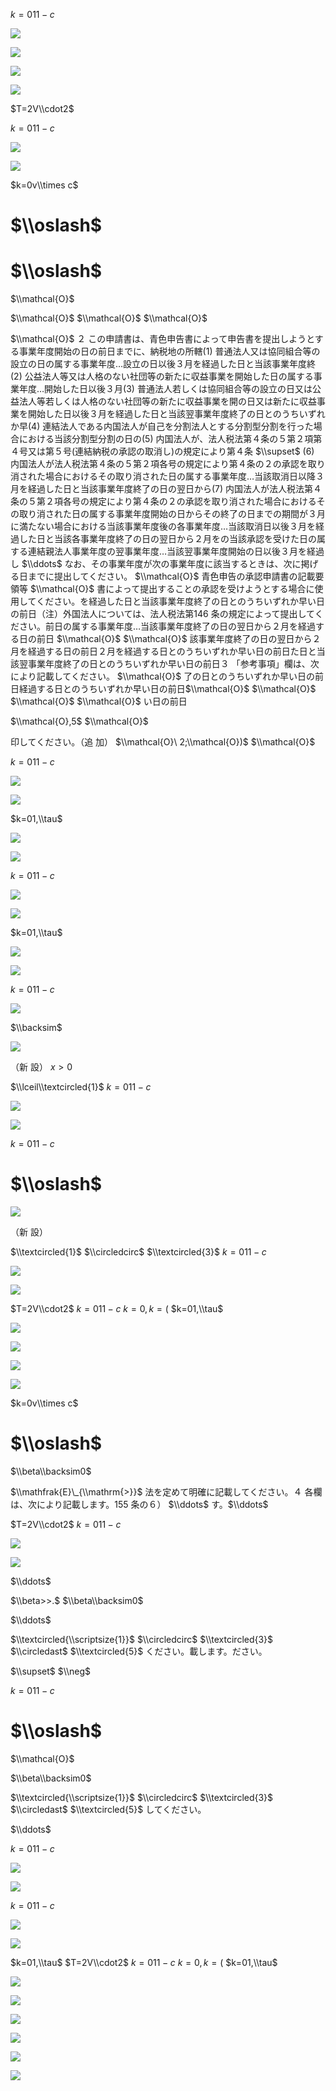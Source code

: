 $k=011-c$

![](https://www.nta.go.jp/tmp/9dd21f54-4035-417f-b273-b237b89e0087/images/47d0b002107c8e0b75886725b651cc2458bfb370bf590c86edbb3521813669a7.jpg)

![](https://www.nta.go.jp/tmp/9dd21f54-4035-417f-b273-b237b89e0087/images/48b21c485b0be16968b15d126a3f55c38afb60cccf9fabbaf26fd592fd7306d7.jpg)

![](https://www.nta.go.jp/tmp/9dd21f54-4035-417f-b273-b237b89e0087/images/ab5c197a45329003d5900a30f1ec523a791cfe32efad41f07ed9603ed8c8421b.jpg)

![](https://www.nta.go.jp/tmp/9dd21f54-4035-417f-b273-b237b89e0087/images/a89b1b3b371a4af174babc4f34fc9ce0a70d4f901a67d1f7c560622161578461.jpg)

$T=2V\\cdot2$

$k=011-c$

![](https://www.nta.go.jp/tmp/9dd21f54-4035-417f-b273-b237b89e0087/images/07d399a978a2d97b5234118b12ea6b1144bdb112715c25e3835bfcc7aa489565.jpg)

![](https://www.nta.go.jp/tmp/9dd21f54-4035-417f-b273-b237b89e0087/images/0bb0e0aab0d5b48478583ae81bde84110a96979cd45ea569c7086063be9c320e.jpg)

$k=0v\\times c$

# $\\oslash$

# $\\oslash$

$\\mathcal{O}$

$\\mathcal{O}$ $\\mathcal{O}$ $\\mathcal{O}$

$\\mathcal{O}$ ２ この申請書は、青色申告書によって申告書を提出しようとする事業年度開始の日の前日までに、納税地の所轄(1) 普通法人又は協同組合等の設立の日の属する事業年度…設立の日以後３月を経過した日と当該事業年度終(2) 公益法人等又は人格のない社団等の新たに収益事業を開始した日の属する事業年度…開始した日以後３月(3) 普通法人若しくは協同組合等の設立の日又は公益法人等若しくは人格のない社団等の新たに収益事業を開の日又は新たに収益事業を開始した日以後３月を経過した日と当該翌事業年度終了の日とのうちいずれか早(4) 連結法人である内国法人が自己を分割法人とする分割型分割を行った場合における当該分割型分割の日の(5) 内国法人が、法人税法第４条の５第２項第４号又は第５号(連結納税の承認の取消し)の規定により第４条 $\\supset$ (6) 内国法人が法人税法第４条の５第２項各号の規定により第４条の２の承認を取り消された場合におけるその取り消された日の属する事業年度…当該取消日以降３月を経過した日と当該事業年度終了の日の翌日から(7) 内国法人が法人税法第４条の５第２項各号の規定により第４条の２の承認を取り消された場合におけるその取り消された日の属する事業年度開始の日からその終了の日までの期間が３月に満たない場合における当該事業年度後の各事業年度…当該取消日以後３月を経過した日と当該各事業年度終了の日の翌日から２月をの当該承認を受けた日の属する連結親法人事業年度の翌事業年度…当該翌事業年度開始の日以後３月を経過し $\\ddots$ なお、その事業年度が次の事業年度に該当するときは、次に掲げる日までに提出してください。 $\\mathcal{O}$ 青色申告の承認申請書の記載要領等 $\\mathcal{O}$ 書によって提出することの承認を受けようとする場合に使用してください。を経過した日と当該事業年度終了の日とのうちいずれか早い日の前日（注）外国法人については、法人税法第146 条の規定によって提出してください。前日の属する事業年度…当該事業年度終了の日の翌日から２月を経過する日の前日 $\\mathcal{O}$ $\\mathcal{O}$ 該事業年度終了の日の翌日から２月を経過する日の前日２月を経過する日とのうちいずれか早い日の前日た日と当該翌事業年度終了の日とのうちいずれか早い日の前日３ 「参考事項」欄は、次により記載してください。 $\\mathcal{O}$ 了の日とのうちいずれか早い日の前日経過する日とのうちいずれか早い日の前日$\\mathcal{O}$ $\\mathcal{O}$ $\\mathcal{O}$ $\\mathcal{O}$ い日の前日

$\\mathcal{O},5$ $\\mathcal{O}$

印してください。（追 加） $\\mathcal{O}\ 2;\\mathcal{O})$ $\\mathcal{O}$

$k=011-c$

![](https://www.nta.go.jp/tmp/9dd21f54-4035-417f-b273-b237b89e0087/images/7bb04704af880a2c7e6766e36eb9ac936211225e71e08252ee23cefd8ceaa36f.jpg)

![](https://www.nta.go.jp/tmp/9dd21f54-4035-417f-b273-b237b89e0087/images/ad0b991dd98f56dc1e29a4d8f2403408af89c190a13964a671f9f0d2fd1550c3.jpg)

$k=01,\\tau$

![](https://www.nta.go.jp/tmp/9dd21f54-4035-417f-b273-b237b89e0087/images/bd1414ca121ab34716533b7481e888db538fc12dba672700d99514021b8bb50f.jpg)

![](https://www.nta.go.jp/tmp/9dd21f54-4035-417f-b273-b237b89e0087/images/4bf4e21e3a7b687ded7754a7b9c111822dbff52c3bf281eb58ba5504cf9fccea.jpg)

$k=011-c$

![](https://www.nta.go.jp/tmp/9dd21f54-4035-417f-b273-b237b89e0087/images/dd33358f768ee60e5c7f806e9831df8d74b4b64ad79ae8933ccf6198b81b7694.jpg)

![](https://www.nta.go.jp/tmp/9dd21f54-4035-417f-b273-b237b89e0087/images/7803167a2291ab0d958b16e4ded110aee9c123912d329f4923cd16b343ca5efb.jpg)

$k=01,\\tau$

![](https://www.nta.go.jp/tmp/9dd21f54-4035-417f-b273-b237b89e0087/images/077ace142fdb7037485909a915d0f697afd005988893687ac1168737408b62eb.jpg)

![](https://www.nta.go.jp/tmp/9dd21f54-4035-417f-b273-b237b89e0087/images/faa92ddba173413e8e1caa10fb83cf486fe0cc2223bbec23c219cb7da1b30509.jpg)

$k=011-c$

![](https://www.nta.go.jp/tmp/9dd21f54-4035-417f-b273-b237b89e0087/images/9a388e00e5502371322c2822be167144bc71f8d2b403e47eb25e7019147e0340.jpg)

$\\backsim$

![](https://www.nta.go.jp/tmp/9dd21f54-4035-417f-b273-b237b89e0087/images/621de488a2379641a3556a4cc4197d0fa65ab545fdc672462c7f8e6663beaa1a.jpg)

（新 設） $x>0$

$\\lceil\\textcircled{1}$ $k=011-c$

![](https://www.nta.go.jp/tmp/9dd21f54-4035-417f-b273-b237b89e0087/images/df5de4c9fffb165ed9b7d0158bd5f09bf22cb8e43328b73e0f43acc4ef722f38.jpg)

![](https://www.nta.go.jp/tmp/9dd21f54-4035-417f-b273-b237b89e0087/images/7dcc1b002430fc43995af624926e0e6bef1a598b27ae35b14188642a8a9947ae.jpg)

$k=011-c$

# $\\oslash$

![](https://www.nta.go.jp/tmp/9dd21f54-4035-417f-b273-b237b89e0087/images/ded434e4ba14c9aed1466ebcbffb47683c284f1ccd3b538be10d12217b81b0f2.jpg)

（新 設）

$\\textcircled{1}$ $\\circledcirc$ $\\textcircled{3}$ $k=011-c$

![](https://www.nta.go.jp/tmp/9dd21f54-4035-417f-b273-b237b89e0087/images/e72b5358d75e8b882930c346d6ed446162840c29da7e63aef4e658d1a01adb6d.jpg)

![](https://www.nta.go.jp/tmp/9dd21f54-4035-417f-b273-b237b89e0087/images/cfcb7bad9f98b802756abaeca6829874a74bf8772d8ad7a76f8340fdfab322c2.jpg)

$T=2V\\cdot2$ $k=011-c$ $k=0,k=($ $k=01,\\tau$

![](https://www.nta.go.jp/tmp/9dd21f54-4035-417f-b273-b237b89e0087/images/69004ed070b8a1f48658e16c73aaf729e6e846ae354dbd4eb2890eb8e0739a37.jpg)

![](https://www.nta.go.jp/tmp/9dd21f54-4035-417f-b273-b237b89e0087/images/a017d6b2eded0031b46ce67c11cfaec2889b6d7dcc038bccd7e40fe68cb457d2.jpg)

![](https://www.nta.go.jp/tmp/9dd21f54-4035-417f-b273-b237b89e0087/images/6478becaa4946baa6f9af31c416d903ada3d4b48318c9f408f909150256390bb.jpg)

![](https://www.nta.go.jp/tmp/9dd21f54-4035-417f-b273-b237b89e0087/images/1b619b391ce9a74f388e16377b6a418d864178c288b77bc2d6a34dff176c3005.jpg)

$k=0v\\times c$

# $\\oslash$

$\\beta\\backsim0$

$\\mathfrak{E}\_{\\mathrm{>}}$ 法を定めて明確に記載してください。４ 各欄は、次により記載します。155 条の６） $\\ddots$ す。$\\ddots$

$T=2V\\cdot2$ $k=011-c$

![](https://www.nta.go.jp/tmp/9dd21f54-4035-417f-b273-b237b89e0087/images/e5d4b0f840c6ed6c96fae046e177d8ee14b89ffcb86c621880f43569e39d6843.jpg)

![](https://www.nta.go.jp/tmp/9dd21f54-4035-417f-b273-b237b89e0087/images/b018eb3037858f1e4525dc8cb52c0112ca5d04a75a474e28f1f708d995406914.jpg)

$\\ddots$

$\\beta>>.$ $\\beta\\backsim0$

$\\ddots$

$\\textcircled{\\scriptsize{1}}$ $\\circledcirc$ $\\textcircled{3}$ $\\circledast$ $\\textcircled{5}$ ください。載します。ださい｡

$\\supset$ $\\neg$

$k=011-c$

# $\\oslash$

$\\mathcal{O}$

$\\beta\\backsim0$

$\\textcircled{\\scriptsize{1}}$ $\\circledcirc$ $\\textcircled{3}$ $\\circledast$ $\\textcircled{5}$ してください。

$\\ddots$

$k=011-c$

![](https://www.nta.go.jp/tmp/9dd21f54-4035-417f-b273-b237b89e0087/images/a6175b958c1f9a57240e7709fba83a4ba11a236f32e082bd573d6c8b35cbee0a.jpg)

![](https://www.nta.go.jp/tmp/9dd21f54-4035-417f-b273-b237b89e0087/images/21f21000f9aaa01c80e7f488b116d0cfb4f23d76cb7f955e922611fdd41f20aa.jpg)

$k=011-c$

![](https://www.nta.go.jp/tmp/9dd21f54-4035-417f-b273-b237b89e0087/images/119dea1673659d784b0179e09bb3ef78c2fb41094d9bf171ee6cffba29089069.jpg)

![](https://www.nta.go.jp/tmp/9dd21f54-4035-417f-b273-b237b89e0087/images/5999ea9e6bce8166c9a7874b03221c50923f68f2e6f9294ac46d7e2233de67fa.jpg)

$k=01,\\tau$ $T=2V\\cdot2$ $k=011-c$ $k=0,k=($ $k=01,\\tau$

![](https://www.nta.go.jp/tmp/9dd21f54-4035-417f-b273-b237b89e0087/images/afe4e9ec220b8e483f432cc24873123e80c53672f2ddfac28479955bd349559e.jpg)

![](https://www.nta.go.jp/tmp/9dd21f54-4035-417f-b273-b237b89e0087/images/c4a1c9da69a115b03eaab4f04aa7ae3712c1c55e00482049a852f4c0e15c05d6.jpg)

![](https://www.nta.go.jp/tmp/9dd21f54-4035-417f-b273-b237b89e0087/images/e3f52bc3a09ec57d4aeb292d113e2326f81c04584b1170a4a3c687eeda0e958d.jpg)

![](https://www.nta.go.jp/tmp/9dd21f54-4035-417f-b273-b237b89e0087/images/6bce1036dfbc243a793e04cd479b44273003114c868b5c1e947c25b96c771420.jpg)

![](https://www.nta.go.jp/tmp/9dd21f54-4035-417f-b273-b237b89e0087/images/b00af759089bb696c5cb72246b0a617adbd015a28ddc0d0491fa5dade54aeced.jpg)

![](https://www.nta.go.jp/tmp/9dd21f54-4035-417f-b273-b237b89e0087/images/3799a3f679af6d2ef67d9f8300ee7ef5b72108d202b8d26b54e650bf25db6bad.jpg)